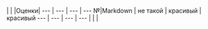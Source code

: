| | |Оценки| 
--- | --- | --- | ---
№|Markdown | не такой | красивый | красивый
--- | --- | --- | ---
  |  |  | 
